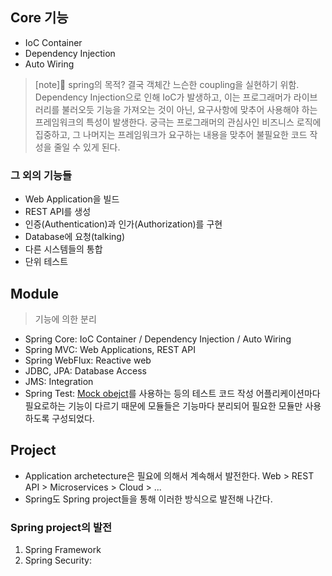 ## Core 기능
- IoC Container
- Dependency Injection
- Auto Wiring

> [note]🦕 spring의 목적?
>  결국 객체간 느슨한 coupling을 실현하기 위함. Dependency Injection으로 인해 IoC가 발생하고, 이는 프로그래머가 라이브러리를 불러오듯 기능을 가져오는 것이 아닌, 요구사항에 맞추어 사용해야 하는 프레임워크의 특성이 발생한다. 궁극는 프로그래머의 관심사인 비즈니스 로직에 집중하고, 그 나머지는 프레임워크가 요구하는 내용을 맞추어 불필요한 코드 작성을 줄일 수 있게 된다.
### 그 외의 기능들
- Web Application을 빌드
- REST API를 생성
- 인증(Authentication)과 인가(Authorization)를 구현
- Database에 요청(talking)
- 다른 시스템들의 통합
- 단위 테스트
## Module
> 기능에 의한 분리
- Spring Core: IoC Container / Dependency Injection / Auto Wiring
- Spring MVC: Web Applications, REST API
- Spring WebFlux: Reactive web
- JDBC, JPA: Database Access
- JMS: Integration
- Spring Test: [Mock obejct](https://medium.com/@SlackBeck/mock-object%EB%9E%80-%EB%AC%B4%EC%97%87%EC%9D%B8%EA%B0%80-85159754b2ac)를 사용하는 등의 테스트 코드 작성
어플리케이션마다 필요로하는 기능이 다르기 때문에 모듈들은 기능마다 분리되어 필요한 모듈만 사용하도록 구성되었다.
## Project
- Application archetecture은 필요에 의해서 계속해서 발전한다.
	Web > REST API > Microservices > Cloud > ...
- Spring도 Spring project들을 통해 이러한 방식으로 발전해 나간다.
### Spring project의 발전
1. Spring Framework
2. Spring Security: 